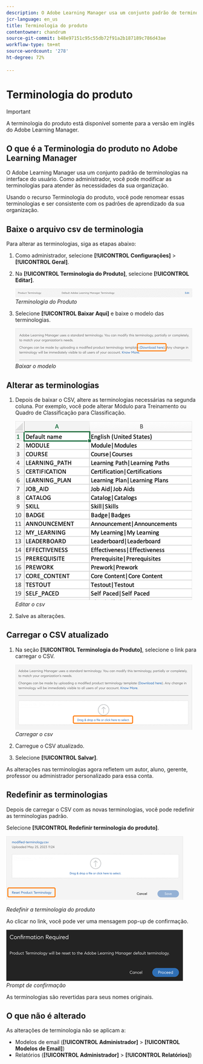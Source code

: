 ```yaml
---
description: O Adobe Learning Manager usa um conjunto padrão de terminologias na interface do usuário. Como administrador, você pode modificar as terminologias para atender às necessidades da sua organização.
jcr-language: en_us
title: Terminologia do produto
contentowner: chandrum
source-git-commit: b48e97151c95c55db72f91a2b187189c786d43ae
workflow-type: tm+mt
source-wordcount: '278'
ht-degree: 72%

---
```


# Terminologia do produto

>[!IMPORTANT]
>
>A terminologia do produto está disponível somente para a versão em inglês do Adobe Learning Manager.

## O que é a Terminologia do produto no Adobe Learning Manager

O Adobe Learning Manager usa um conjunto padrão de terminologias na interface do usuário. Como administrador, você pode modificar as terminologias para atender às necessidades da sua organização.

Usando o recurso Terminologia do produto, você pode renomear essas terminologias e ser consistente com os padrões de aprendizado da sua organização.

## Baixe o arquivo csv de terminologia

Para alterar as terminologias, siga as etapas abaixo:

1. Como administrador, selecione **[!UICONTROL Configurações]** > **[!UICONTROL Geral]**.
1. Na **[!UICONTROL Terminologia do Produto]**, selecione **[!UICONTROL Editar]**.

   ![](assets/product-terminology-settings.png)
   _Terminologia do Produto_

1. Selecione **[!UICONTROL Baixar Aqui]** e baixe o modelo das terminologias.

   ![](assets/download-here-pt.png)
   _Baixar o modelo_

## Alterar as terminologias

1. Depois de baixar o CSV, altere as terminologias necessárias na segunda coluna. Por exemplo, você pode alterar Módulo para Treinamento ou Quadro de Classificação para Classificação.

   ![](assets/csv-product-terminology.png)
   _Editar o csv_

1. Salve as alterações.

## Carregar o CSV atualizado

1. Na seção **[!UICONTROL Terminologia do Produto]**, selecione o link para carregar o CSV.

   ![](assets/update-the-csv.png)
   _Carregar o csv_

1. Carregue o CSV atualizado.
1. Selecione **[!UICONTROL Salvar]**.

As alterações nas terminologias agora refletem um autor, aluno, gerente, professor ou administrador personalizado para essa conta.

## Redefinir as terminologias

Depois de carregar o CSV com as novas terminologias, você pode redefinir as terminologias padrão.

Selecione **[!UICONTROL Redefinir terminologia do produto]**.

![](assets/reset-the-terminology.png)

_Redefinir a terminologia do produto_

Ao clicar no link, você pode ver uma mensagem pop-up de confirmação.

![](assets/confirmation.png)
_Prompt de confirmação_

As terminologias são revertidas para seus nomes originais.

## O que não é alterado

As alterações de terminologia não se aplicam a:

* Modelos de email (**[!UICONTROL Administrador]** > **[!UICONTROL Modelos de Email]**)
* Relatórios (**[!UICONTROL Administrador]** > **[!UICONTROL Relatórios]**)

